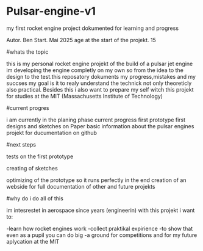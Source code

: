 # Pulsar-engine-v1
my first rocket engine project dokumented for learning and progress

Autor. Ben
Start. Mai 2025
age at the start of the projekt. 15

#whats the topic

this is my personal rocket engine projekt of the build of a pulsar jet engine im developing the engine completly on my own so from the idea to the design to the test.this reposatory dokuments my progress,mistakes and my succses
my goal is it to realy understand the technick not only theoreticly also practical. Besides this i also want to prepare my self witch this projekt for studies at the MIT (Massachusetts Institute of Technology)

#current progres

i am currently in the planing phase current progress
first prototype
first designs and sketches on Paper
basic information about the pulsar engines
projekt for ducumentation on github

#next steps

tests on the first prototype

creating of sketches

optimizing of the prototype so it runs perfectly in the end
creation of an webside for full documentation of other and future projekts

#why do i do all of this

im intesrestet in aerospace since years (engineerin) with this projekt i want to:

-learn how rocket engines work
-collect praktikal expirience
-to show that even as a pupil you can do big
-a ground for competitions and for my future aplycation at the MIT
